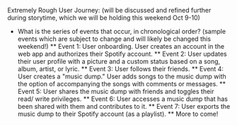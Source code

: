 Extremely Rough User Journey:
(will be discussed and refined further during storytime,
  which we will be holding this weekend Oct 9-10)

- What is the series of events that occur, in chronological order?
(sample events which are subject to change and will likely be changed
  this weekend!)
** Event 1: User onboarding. User creates an account in the web app and
    authorizes their Spotify account.
** Event 2: User updates their user profile with a picture and a custom status
    based on a song, album, artist, or lyric.
** Event 3: User follows their friends.
** Event 4: User creates a "music dump." User adds songs to the music dump
    with the option of accompanying the songs with comments or messages.
** Event 5: User shares the music dump with friends and toggles their read/
    write privileges.
** Event 6: User accesses a music dump that has been shared with them and
    contributes to it.
** Event 7: User exports the music dump to their Spotify account (as a
    playlist).
** More to come!
